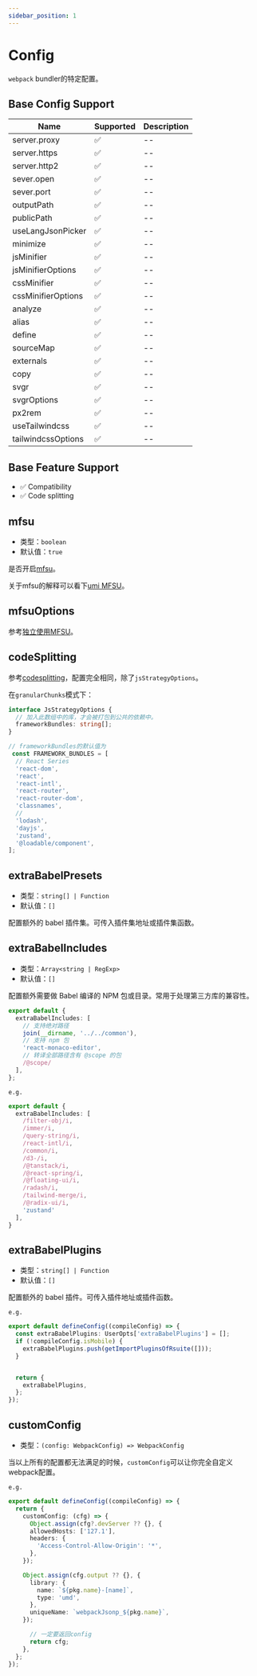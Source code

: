 ```yaml
---
sidebar_position: 1
---
```


# Config

`webpack` bundler的特定配置。

## Base Config Support

| Name               | Supported | Description |
| ------------------ | --------- | ----------- |
| server.proxy       | ✅         | --          |
| server.https       | ✅         | --          |
| server.http2       | ✅         | --          |
| sever.open         | ✅         | --          |
| sever.port         | ✅         | --          |
| outputPath         | ✅         | --          |
| publicPath         | ✅         | --          |
| useLangJsonPicker  | ✅         | --          |
| minimize           | ✅         | --          |
| jsMinifier         | ✅         | --          |
| jsMinifierOptions  | ✅         | --          |
| cssMinifier        | ✅         | --          |
| cssMinifierOptions | ✅         | --          |
| analyze            | ✅         | --          |
| alias              | ✅         | --          |
| define             | ✅         | --          |
| sourceMap          | ✅         | --          |
| externals          | ✅         | --          |
| copy               | ✅         | --          |
| svgr               | ✅         | --          |
| svgrOptions        | ✅         | --          |
| px2rem             | ✅         | --          |
| useTailwindcss     | ✅         | --          |
| tailwindcssOptions | ✅         | --          |

## Base Feature Support

- ✅ Compatibility
- ✅ Code splitting  

## mfsu

- 类型：`boolean`
- 默认值：`true`

是否开启[mfsu](https://module-federation.github.io/)。

关于mfsu的解释可以看下[umi MFSU](https://umijs.org/docs/guides/mfsu#mfsu)。

## mfsuOptions

参考[独立使用MFSU](https://umijs.org/blog/mfsu-independent-usage)。

## codeSplitting

参考[codesplitting](https://umijs.org/docs/docs/3.0/api/config#codesplitting)，配置完全相同，除了`jsStrategyOptions`。

在`granularChunks`模式下：

```ts
interface JsStrategyOptions {
  // 加入此数组中的库，才会被打包到公共的依赖中。
  frameworkBundles: string[];
}

// frameworkBundles的默认值为
 const FRAMEWORK_BUNDLES = [
  // React Series
  'react-dom',
  'react',
  'react-intl',
  'react-router',
  'react-router-dom',
  'classnames',
  //
  'lodash',
  'dayjs',
  'zustand',
  '@loadable/component',
];
```

## extraBabelPresets

- 类型：`string[] | Function`
- 默认值：`[]`

配置额外的 babel 插件集。可传入插件集地址或插件集函数。

## extraBabelIncludes

- 类型：`Array<string | RegExp>`
- 默认值：`[]`

配置额外需要做 Babel 编译的 NPM 包或目录。常用于处理第三方库的兼容性。

```ts
export default {
  extraBabelIncludes: [
    // 支持绝对路径
    join(__dirname, '../../common'),
    // 支持 npm 包
    'react-monaco-editor',
    // 转译全部路径含有 @scope 的包
    /@scope/
  ],
};
```

`e.g.`

```ts
export default {
  extraBabelIncludes: [
    /filter-obj/i,
    /immer/i,
    /query-string/i,
    /react-intl/i,
    /common/i,
    /d3-/i,
    /@tanstack/i,
    /@react-spring/i,
    /@floating-ui/i,
    /radash/i,
    /tailwind-merge/i,
    /@radix-ui/i,
    'zustand'
  ],
}
```

## extraBabelPlugins

- 类型：`string[] | Function`
- 默认值：`[]`

配置额外的 babel 插件。可传入插件地址或插件函数。

`e.g.`

```ts
export default defineConfig((compileConfig) => {
  const extraBabelPlugins: UserOpts['extraBabelPlugins'] = [];
  if (!compileConfig.isMobile) {
    extraBabelPlugins.push(getImportPluginsOfRsuite([]));
  }


  return {
    extraBabelPlugins,
  };
});
```

## customConfig

- 类型：`(config: WebpackConfig) => WebpackConfig`

当以上所有的配置都无法满足的时候，`customConfig`可以让你完全自定义webpack配置。

`e.g.`

```ts
export default defineConfig((compileConfig) => {
  return {
    customConfig: (cfg) => {
      Object.assign(cfg?.devServer ?? {}, {
      allowedHosts: ['127.1'],
      headers: {
        'Access-Control-Allow-Origin': '*',
      },
    });

    Object.assign(cfg.output ?? {}, {
      library: {
        name: `${pkg.name}-[name]`,
        type: 'umd',
      },
      uniqueName: `webpackJsonp_${pkg.name}`,
    });

      // 一定要返回config
      return cfg;
    },
  };
});
```
